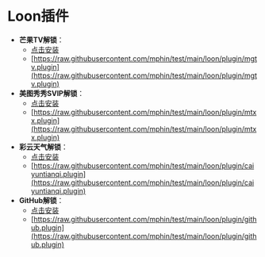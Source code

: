 # Loon插件
- **芒果TV解锁**：
  - [点击安装](https://www.nsloon.com/openloon/import?plugin=https://raw.githubusercontent.com/mphin/test/main/loon/plugin/mgtv.plugin)
  - [https://raw.githubusercontent.com/mphin/test/main/loon/plugin/mgtv.plugin](https://raw.githubusercontent.com/mphin/test/main/loon/plugin/mgtv.plugin)
- **美图秀秀SVIP解锁**：
  - [点击安装](https://www.nsloon.com/openloon/import?plugin=https://raw.githubusercontent.com/mphin/test/main/loon/plugin/mtxx.plugin)
  - [https://raw.githubusercontent.com/mphin/test/main/loon/plugin/mtxx.plugin](https://raw.githubusercontent.com/mphin/test/main/loon/plugin/mtxx.plugin)
- **彩云天气解锁**：
  - [点击安装](https://www.nsloon.com/openloon/import?plugin=https://raw.githubusercontent.com/mphin/test/main/loon/plugin/caiyuntianqi.plugin)
  - [https://raw.githubusercontent.com/mphin/test/main/loon/plugin/caiyuntianqi.plugin](https://raw.githubusercontent.com/mphin/test/main/loon/plugin/caiyuntianqi.plugin)
- **GitHub解锁**：
  - [点击安装](https://www.nsloon.com/openloon/import?plugin=https://raw.githubusercontent.com/mphin/test/main/loon/plugin/github.plugin)
  - [https://raw.githubusercontent.com/mphin/test/main/loon/plugin/github.plugin](https://raw.githubusercontent.com/mphin/test/main/loon/plugin/github.plugin)

